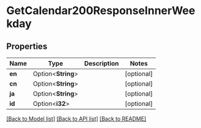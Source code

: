 # GetCalendar200ResponseInnerWeekday

## Properties

Name | Type | Description | Notes
------------ | ------------- | ------------- | -------------
**en** | Option<**String**> |  | [optional]
**cn** | Option<**String**> |  | [optional]
**ja** | Option<**String**> |  | [optional]
**id** | Option<**i32**> |  | [optional]

[[Back to Model list]](../README.md#documentation-for-models) [[Back to API list]](../README.md#documentation-for-api-endpoints) [[Back to README]](../README.md)


